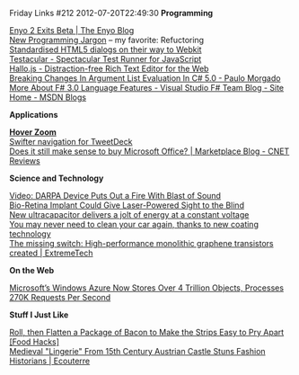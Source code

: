 Friday Links #212
2012-07-20T22:49:30
**Programming**

[Enyo 2 Exits Beta | The Enyo Blog](http://blog.enyojs.com/post/27492225747/enyo-2-exits-beta)   
[New Programming Jargon](http://www.codinghorror.com/blog/2012/07/new-programming-jargon.html) – my favorite: Refuctoring   
[Standardised HTML5 dialogs on their way to Webkit](http://webdev360.com/standardised-html5-dialogs-on-their-way-to-webkit-43717.html)   
[Testacular - Spectacular Test Runner for JavaScript](http://vojtajina.github.com/testacular/)   
[Hallo.js - Distraction-free Rich Text Editor for the Web](http://hallojs.org/)   
[Breaking Changes In Argument List Evaluation In C# 5.0 - Paulo Morgado](http://weblogs.asp.net/paulomorgado/archive/2012/07/18/breaking-changes-in-argument-list-evaluation-in-c-5-0.aspx)   
[More About F# 3.0 Language Features - Visual Studio F# Team Blog - Site Home - MSDN Blogs](http://blogs.msdn.com/b/fsharpteam/archive/2012/07/19/more-about-fsharp-3.0-language-features.aspx)

**Applications**

[**Hover Zoom**](http://www.hoverzoom.net/)   
[Swifter navigation for TweetDeck](http://blog.twitter.com/2012/07/swifter-navigation-for-tweetdeck.html)   
[Does it still make sense to buy Microsoft Office? | Marketplace Blog - CNET Reviews](http://reviews.cnet.com/8301-33153_7-57473166-10391733/does-it-still-make-sense-to-buy-microsoft-office/?part=rss&tag=feed&subj=TheCheapskate)

**Science and Technology**

[Video: DARPA Device Puts Out a Fire With Blast of Sound](http://www.popsci.com/technology/article/2012-07/video-darpa-device-puts-out-fire-using-sound)   
[Bio-Retina Implant Could Give Laser-Powered Sight to the Blind](http://www.popsci.com/technology/article/2012-06/bio-retina-implant-could-give-sight-blind-laser-power)   
[New ultracapacitor delivers a jolt of energy at a constant voltage](http://www.sciencedaily.com/releases/2012/07/120719103225.htm)   
[You may never need to clean your car again, thanks to new coating technology](http://www.sciencedaily.com/releases/2012/07/120719103531.htm)   
[The missing switch: High-performance monolithic graphene transistors created | ExtremeTech](http://www.extremetech.com/computing/132988-the-missing-switch-high-performance-monolithic-graphene-transistors-created)

**On the Web**

[Microsoft’s Windows Azure Now Stores Over 4 Trillion Objects, Processes 270K Requests Per Second](http://techcrunch.com/2012/07/18/windows-azure-4-trillion-objects/)

**Stuff I Just Like**

[Roll, then Flatten a Package of Bacon to Make the Strips Easy to Pry Apart [Food Hacks]](http://lifehacker.com/5927208/roll-then-flatten-a-package-of-bacon-to-make-the-strips-easy-to-pry-apart)   
[Medieval "Lingerie" From 15th Century Austrian Castle Stuns Fashion Historians | Ecouterre](http://www.ecouterre.com/medieval-lingerie-from-15th-century-castle-stuns-fashion-historians/)
